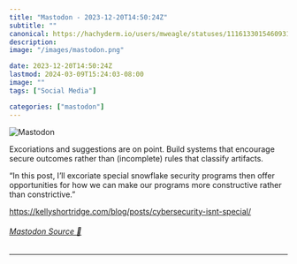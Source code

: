 ```yaml
---
title: "Mastodon - 2023-12-20T14:50:24Z"
subtitle: ""
canonical: https://hachyderm.io/users/mweagle/statuses/111613301546093177
description:
image: "/images/mastodon.png"

date: 2023-12-20T14:50:24Z
lastmod: 2024-03-09T15:24:03-08:00
image: ""
tags: ["Social Media"]

categories: ["mastodon"]
---
```

![Mastodon](/images/mastodon.png)

<p>Excoriations and suggestions are on point. Build systems that encourage secure outcomes rather than (incomplete) rules that classify artifacts. </p><p>“In this post, I’ll excoriate special snowflake security programs then offer opportunities for how we can make our programs more constructive rather than constrictive.”</p><p><a href="https://kellyshortridge.com/blog/posts/cybersecurity-isnt-special/" target="_blank" rel="nofollow noopener noreferrer" translate="no"><span class="invisible">https://</span><span class="ellipsis">kellyshortridge.com/blog/posts</span><span class="invisible">/cybersecurity-isnt-special/</span></a></p>


###### [Mastodon Source 🐘](https://hachyderm.io/@mweagle/111613301546093177)

___
